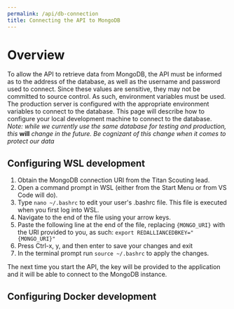 ```yaml
---
permalink: /api/db-connection
title: Connecting the API to MongoDB
---
```


# Overview 
To allow the API to retrieve data from MongoDB, the API must be informed as to the address of the database, as well as the username and password used to connect. Since these values are sensitive, they may not be committed to source control. As such, environment variables must be used. The production server is configured with the appropriate environment variables to connect to the database. This page will describe how to configure your local development machine to connect to the database.
*Note: while we currently use the same database for testing and production, this* **will** *change in the future. Be cognizant of this change when it comes to protect our data*

## Configuring WSL development
  1. Obtain the MongoDB connection URI from the Titan Scouting lead.
  2. Open a command prompt in WSL (either from the Start Menu or from VS Code will do). 
  3. Type `nano ~/.bashrc` to edit your user's .bashrc file. This file is executed when you first log into WSL. 
  4. Navigate to the end of the file using your arrow keys.
  5. Paste the following line at the end of the file, replacing `{MONGO_URI}` with the URI provided to you, as such: 
    ```export REDALLIANCEDBKEY="{MONGO_URI}"```
  6. Press Ctrl-x, y, and then enter to save your changes and exit
  7. In the terminal prompt run `source ~/.bashrc` to apply the changes. 

The next time you start the API, the key will be provided to the application and it will be able to connect to the MongoDB instance.

## Configuring Docker development
